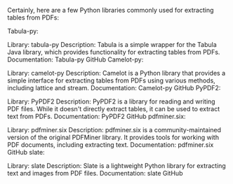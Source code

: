 
Certainly, here are a few Python libraries commonly used for extracting tables from PDFs:

Tabula-py:

Library: tabula-py
Description: Tabula is a simple wrapper for the Tabula Java library, which provides functionality for extracting tables from PDFs.
Documentation: Tabula-py GitHub
Camelot-py:

Library: camelot-py
Description: Camelot is a Python library that provides a simple interface for extracting tables from PDFs using various methods, including lattice and stream.
Documentation: Camelot-py GitHub
PyPDF2:

Library: PyPDF2
Description: PyPDF2 is a library for reading and writing PDF files. While it doesn't directly extract tables, it can be used to extract text from PDFs.
Documentation: PyPDF2 GitHub
pdfminer.six:

Library: pdfminer.six
Description: pdfminer.six is a community-maintained version of the original PDFMiner library. It provides tools for working with PDF documents, including extracting text.
Documentation: pdfminer.six GitHub
slate:

Library: slate
Description: Slate is a lightweight Python library for extracting text and images from PDF files.
Documentation: slate GitHub